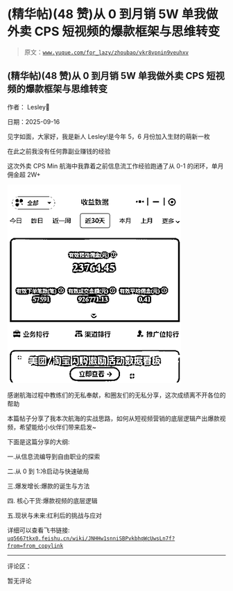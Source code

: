 # (精华帖)(48 赞)从 0 到月销 5W 单我做外卖 CPS 短视频的爆款框架与思维转变

> 原文：[`www.yuque.com/for_lazy/zhoubao/vkr8vpnin9veuhxv`](https://www.yuque.com/for_lazy/zhoubao/vkr8vpnin9veuhxv)

## (精华帖)(48 赞)从 0 到月销 5W 单我做外卖 CPS 短视频的爆款框架与思维转变

作者： Lesley🐾

日期：2025-09-16

见字如面，大家好，我是新人 Lesley!是今年 5，6 月份加入生财的萌新一枚

在此之前我没有任何靠副业赚钱的经验

这次外卖 CPS Min 航海中我靠着之前信息流工作经验跑通了从 0-1 的闭环，单月佣金超 2W+

![](img/0688e00bd4e2dab16cdb249770d05a7b.png "None")

感谢航海过程中教练们的无私奉献，和圈友们的无私分享，这次成绩离不开各位的帮助

本篇帖子分享了我本次航海的实战思路，如何从短视频营销的底层逻辑产出爆款视频，希望能给小伙伴们带来启发~

下面是这篇分享的大纲:

一.从信息流编导到自由职业的探索

二.从 0 到 1:冷启动与快速破局

三.爆发增长:爆款的诞生与方法

四. 核心干货:爆款视频的底层逻辑

五.现状与未来:红利后的挑战与应对

详细可以查看飞书链接: [`uq5667tkx0.feishu.cn/wiki/JNHHw1snniSBPvkbhqWcUwsLn7f?from=from_copylink`](https://uq5667tkx0.feishu.cn/wiki/JNHHw1snniSBPvkbhqWcUwsLn7f?from=from_copylink)

* * *

评论区：

暂无评论